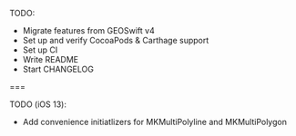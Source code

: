 TODO:

- Migrate features from GEOSwift v4
- Set up and verify CocoaPods & Carthage support
- Set up CI
- Write README
- Start CHANGELOG

===

TODO (iOS 13):

- Add convenience initiatlizers for MKMultiPolyline and MKMultiPolygon
